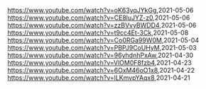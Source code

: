 

<https://www.youtube.com/watch?v=oK63yqJYkGg>,2021-05-06
<https://www.youtube.com/watch?v=CE8luJYZ-z0>,2021-05-06
<https://www.youtube.com/watch?v=zzBVvyBWDD4>,2021-05-06
<https://www.youtube.com/watch?v=t9cc4Et-3Ck>,2021-05-08
<https://www.youtube.com/watch?v=Co0RGa99W0M>,2021-05-04
<https://www.youtube.com/watch?v=PBPJ9CoUHyM>,2021-05-03
<https://www.youtube.com/watch?v=96yhdnhPxAw>,2021-04-30
<https://www.youtube.com/watch?v=VlOM0F8fzb4>,2021-04-23
<https://www.youtube.com/watch?v=6OxM46oO1x8>,2021-04-22
<https://www.youtube.com/watch?v=lLKmvpYAqx8>,2021-04-21



